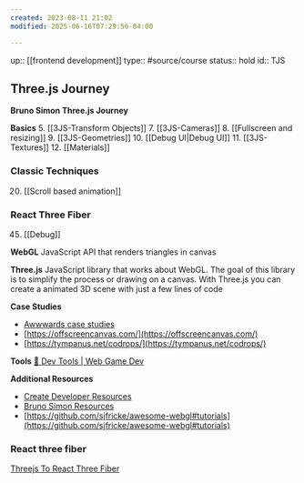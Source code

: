 ```yaml
---
created: 2023-08-11 21:02
modified: 2025-06-16T07:29:56-04:00

---
```

up:: [[frontend development]]
type::  #source/course
status:: hold
id:: TJS

## Three.js Journey
**Bruno Simon Three.js Journey**

**Basics**
5. [[3JS-Transform Objects]]
7. [[3JS-Cameras]]
8. [[Fullscreen and resizing]]
9. [[3JS-Geometries]]
10. [[Debug UI|Debug UI]]
11. [[3JS-Textures]]
12. [[Materials]]

### Classic Techniques
20. [[Scroll based animation]]


### React Three Fiber
45. [[Debug]]




**WebGL**
JavaScript API that renders triangles in canvas

**Three.js**
JavaScript library that works about WebGL. The goal of this library is to simplify the process or drawing on a canvas.
With Three.js you can create a animated 3D scene with just a few lines of code

**Case Studies**
- [Awwwards case studies](https://www.awwwards.com/blog/?text=Case)
- [https://offscreencanvas.com/](https://offscreencanvas.com/)
- [https://tympanus.net/codrops/](https://tympanus.net/codrops/)

**Tools**
[🧰 Dev Tools | Web Game Dev](https://www.webgamedev.com/engines-libraries/dev-tools)

**Additional Resources**
- [Create Developer Resources](https://brunosimon.notion.site/brunosimon/Resources-Learning-45cacca08e884d0f9c4cf59d0d9b8d72)
- [Bruno Simon Resources](https://erratic-dash-b67.notion.site/Resources-for-Creative-Developers-decb4544e56947f196f9b005b722758c)
- [https://github.com/sjfricke/awesome-webgl#tutorials](https://github.com/sjfricke/awesome-webgl#tutorials)



### React three fiber
[Threejs To React Three Fiber](https://journey.pmnd.rs/)
